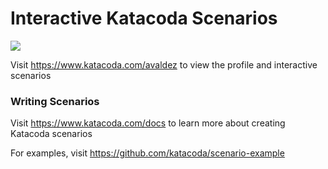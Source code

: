 # Interactive Katacoda Scenarios

[![](http://shields.katacoda.com/katacoda/avaldez/count.svg)](https://www.katacoda.com/avaldez "Get your profile on Katacoda.com")

Visit https://www.katacoda.com/avaldez to view the profile and interactive scenarios

### Writing Scenarios
Visit https://www.katacoda.com/docs to learn more about creating Katacoda scenarios

For examples, visit https://github.com/katacoda/scenario-example
